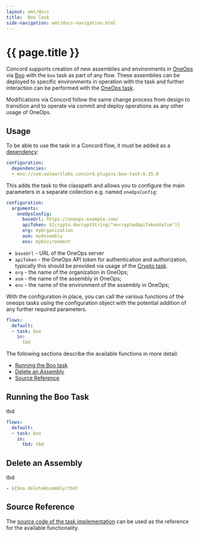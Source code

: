 ```yaml
---
layout: wmt/docs
title:  Boo Task
side-navigation: wmt/docs-navigation.html
---
```


# {{ page.title }}

Concord supports creation of new assemblies and environments in
[OneOps](http://oneops.com/) via
[Boo](https://github.com/oneops/boo)
with the `boo` task as part of any flow. These assemblies can be deployed to
specific environments in operation with the task and further interaction can be
performed with the
[OneOps task](./oneops.html).

Modifications via Concord follow the same change process from design to
transition and to operate via commit and deploy operations as any other usage
of OneOps.


<a name="usage"/>

## Usage

To be able to use the task in a Concord flow, it must be added as a
[dependency](../getting-started/concord-dsl.html#dependencies):

```yaml
configuration:
  dependencies:
  - mvn://com.walmartlabs.concord.plugins:boo-task:0.35.0
```

This adds the task to the classpath and allows you to configure the main
parameters in a separate collection e.g. named `oneOpsConfig`:

```yaml
configuration:
  arguments:
    oneOpsConfig:
      baseUrl: https://oneops.example.com/
      apiToken: ${crypto.decryptString("encryptedApiTokenValue")}
      org: myOrganization
      asm: myAssembly
      env: myEnvironment
```

- `baseUrl` - URL of the OneOps server
- `apiToken` - the OneOps API token for authentication and authorization,
  typically this should be provided via usage of the [Crypto task](./crypto.html).
- `org` - the name of the organization in OneOps;
- `asm` - the name of the assembly in OneOps;
- `env` - the name of the environment of the assembly in OneOps;

With the configuration in place, you can call the various functions of the
oneops tasks using the configuration object with the potential addition of any
further required parameters.

```yaml
flows:
  default:
  - task: boo
    in:
      tbd
```

The following sections describe the available functions in more detail:

- [Running the Boo task](#run)
- [Delete an Assembly](#delete)
- [Source Reference](#source)


<a name="run"/>

## Running the Boo Task

tbd 

```yaml
flows:
  default:
  - task: boo
    in: 
      tbd: tbd
```

<a name="delete"/>

## Delete an Assembly

tbd

```yaml
- ${boo.deleteAssembly(tbd)
```


<a name="source"/>

## Source Reference

The [source code of the task implementation](${concord_plugins_source}tree/master/tasks/boo)
can be used as the reference for the available functionality.
